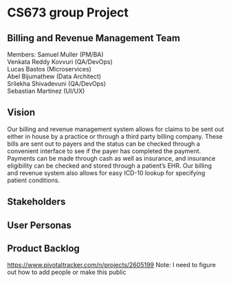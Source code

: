# CS673 group Project
## Billing and Revenue Management Team
Members:
Samuel Muller (PM/BA)  
Venkata Reddy Kovvuri (QA/DevOps)  
Lucas Bastos (Microservices)  
Abel Bijumathew (Data Architect)  
Srilekha Shivadevuni (QA/DevOps)  
Sebastian Martinez (UI/UX)  

## Vision
Our billing and revenue management system allows for claims to be sent out either in house by a practice or through a third party billing company. These bills are sent out to payers and the status can be checked through a convenient interface to see if the payer has completed the payment. Payments can be made through cash as well as insurance, and insurance eligibility can be checked and stored through a patient’s EHR. Our billing and revenue system also allows for easy ICD-10 lookup for specifying patient conditions.

## Stakeholders

## User Personas

## Product Backlog
https://www.pivotaltracker.com/n/projects/2605199
Note: I need to figure out how to add people or make this public
